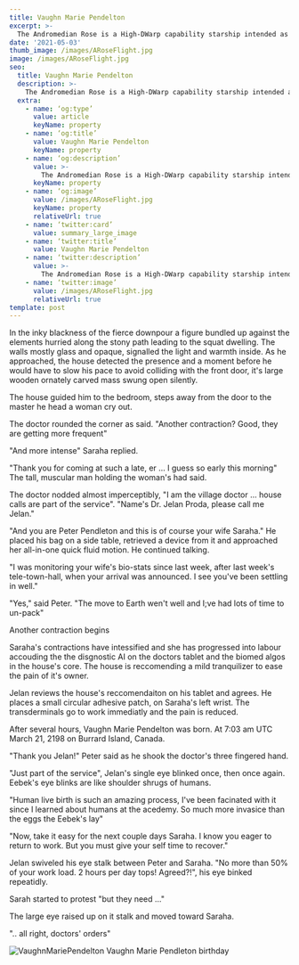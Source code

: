 ```yaml
--- 
title: Vaughn Marie Pendelton
excerpt: >-
  The Andromedian Rose is a High-DWarp capability starship intended as a wedding gift from the King to his daughter. The ship is docked in one at Quito skyhook. The princess has been kidnapped and the  King of Minarus offers 100,000 dits for her safe return of the princess before the wedding. Are you adventurous enough to get her back in time?
date: '2021-05-03'
thumb_image: /images/ARoseFlight.jpg
image: /images/ARoseFlight.jpg
seo:
  title: Vaughn Marie Pendelton
  description: >-
    The Andromedian Rose is a High-DWarp capability starship intended as a wedding gift from the King to his daughter. The ship is docked in one at Quito skyhook. The princess has been kidnapped and the  King of Minarus offers 100,000 dits for her safe return of the princess before the wedding. Are you adventurous enough to get her back in time? 
  extra:
    - name: ‘og:type’
      value: article
      keyName: property
    - name: ‘og:title’
      value: Vaughn Marie Pendelton
      keyName: property
    - name: ‘og:description’
      value: >-
        The Andromedian Rose is a High-DWarp capability starship intended as a wedding gift from the King to his daughter. The ship is docked in one at Quito skyhook. The princess has been kidnapped and the  King of Minarus offers 100,000 dits for her safe return of the princess before the wedding. Are you adventurous enough to get her back in time? 
      keyName: property
    - name: ‘og:image’
      value: /images/ARoseFlight.jpg
      keyName: property
      relativeUrl: true
    - name: ‘twitter:card’
      value: summary_large_image
    - name: ‘twitter:title’
      value: Vaughn Marie Pendelton
    - name: ‘twitter:description’
      value: >-
        The Andromedian Rose is a High-DWarp capability starship intended as a wedding gift from the King to his daughter. The ship is docked in one at Quito skyhook. The princess has been kidnapped and the  King of Minarus offers 100,000 dits for her safe return of the princess before the wedding. Are you adventurous enough to get her back in time? 
    - name: ‘twitter:image’
      value: /images/ARoseFlight.jpg
      relativeUrl: true
template: post
---
```


In the inky blackness of the fierce downpour a figure bundled up against the elements hurried along the stony path leading to the squat dwelling. The walls mostly glass and opaque, signalled the light and warmth inside. As he approached, the house detected the presence and a moment before he would have to slow his pace to avoid colliding with the front door, it's large wooden ornately carved mass swung open silently. 

The house guided him to the bedroom, steps away from the door to the master he head a woman cry out. 

The doctor rounded the corner as said. "Another contraction? Good, they are getting more frequent" 

"And more intense" Saraha replied.

"Thank you for coming at such a late, er ...  I guess so early this morning" The tall, muscular man holding the woman's had said.

The doctor nodded almost imperceptibly, "I am the village doctor ... house calls are part of the service". "Name's Dr. Jelan Proda, please call me Jelan."

"And you are Peter Pendleton and this is of course your wife Saraha." He placed his bag on a side table, retrieved a device from it and approached her all-in-one quick fluid motion. He continued talking.

"I was monitoring your wife's bio-stats since last week, after last week's tele-town-hall, when your arrival was announced. I see you've been settling in well."

"Yes," said Peter. "The move to Earth wen't well and I;ve had lots of time to un-pack"

Another contraction begins

Saraha's contractions have intessified and she has progressed into labour accouding the the disgnostic AI on the doctors tablet and the biomed algos in the house's core. The house is reccomending a mild tranquilizer to ease the pain of it's owner.

Jelan reviews the house's reccomendaiton on his tablet and agrees. He places a small circular adhesive patch, on Saraha's left wrist. The transderminals go to work immediatly and the pain is reduced.

After several hours, Vaughn Marie Pendelton was born. At 7:03 am UTC March 21, 2198 on Burrard Island, Canada.

"Thank you Jelan!" Peter said as he shook the doctor's three fingered hand.

"Just part of the service", Jelan's single eye blinked once, then once again. Eebek's eye blinks are like shoulder shrugs of humans.

"Human live birth is such an amazing process, I've been facinated with it since I learned about humans at the acedemy. So much more invasice than the eggs the Eebek's lay"

"Now, take it easy for the next couple days Saraha. I know you eager to return to work. But you must give your self time to recover."

Jelan swiveled his eye stalk between Peter and Saraha. "No more than 50% of your work load. 2 hours per day tops! Agreed?!", his eye binked repeatidly.

Sarah started to protest "but they need ..."

The large eye raised up on it stalk and moved toward Saraha.

".. all right, doctors' orders"

![VaughnMariePendelton](/images/Portrait-VaughnPendleton-Birth.jpg)
Vaughn Marie Pendleton birthday
